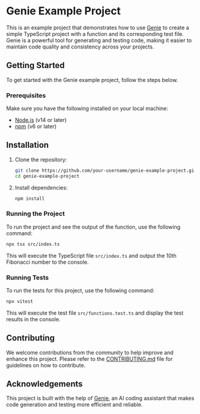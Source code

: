 # Genie Example Project

This is an example project that demonstrates how to use [Genie](https://genie.codes) to create a simple TypeScript project with a function and its corresponding test file. Genie is a powerful tool for generating and testing code, making it easier to maintain code quality and consistency across your projects.

## Getting Started

To get started with the Genie example project, follow the steps below.

### Prerequisites

Make sure you have the following installed on your local machine:

- [Node.js](https://nodejs.org/) (v14 or later)
- [npm](https://www.npmjs.com/) (v6 or later)

## Installation

1. Clone the repository:

    ```bash
    git clone https://github.com/your-username/genie-example-project.git
    cd genie-example-project
    ```

2. Install dependencies:

    ```bash
    npm install
    ```

### Running the Project

To run the project and see the output of the function, use the following command:

```bash
npx tsx src/index.ts
```

This will execute the TypeScript file `src/index.ts` and output the 10th Fibonacci number to the console.

### Running Tests

To run the tests for this project, use the following command:

```bash
npx vitest
```

This will execute the test file `src/functions.test.ts` and display the test results in the console.

## Contributing

We welcome contributions from the community to help improve and enhance this project. Please refer to the [CONTRIBUTING.md](CONTRIBUTING.md) file for guidelines on how to contribute.

## Acknowledgements

This project is built with the help of [Genie](https://genie.codes), an AI coding assistant that makes code generation and testing more efficient and reliable.
